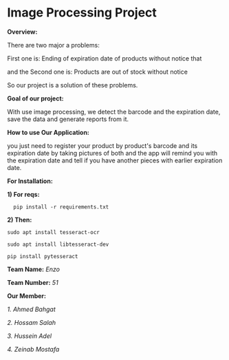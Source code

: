 # Image Processing Project

**Overview:**

There are two major a problems:

First one is: Ending of expiration date of products without notice that 

and the Second one is: Products are out of stock without notice

So our project is a solution of these problems.

**Goal of our project:**

With use image processing, we detect the barcode and the expiration date, save the data and generate reports from it.

**How to use Our Application:**

you just need to register your product by product's barcode and its expiration date by taking pictures of both and the app will remind you with the expiration date and tell if you have another pieces with earlier expiration date.

**For Installation:**

**1) For reqs:**

      pip install -r requirements.txt

**2) Then:**

    sudo apt install tesseract-ocr

    sudo apt install libtesseract-dev

    pip install pytesseract


**Team Name:** *Enzo*

**Team Number:** *51*

**Our Member:**

*1. Ahmed Bahgat*

*2. Hossam Salah*

*3. Hussein Adel*

*4. Zeinab Mostafa*
